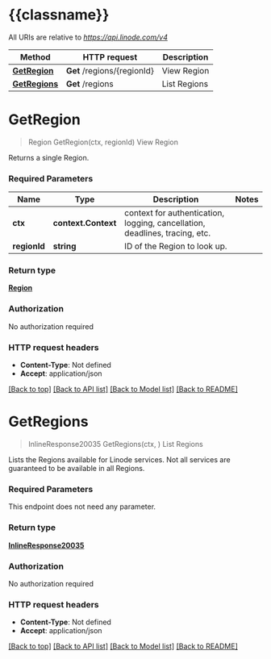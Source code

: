 # {{classname}}

All URIs are relative to *https://api.linode.com/v4*

Method | HTTP request | Description
------------- | ------------- | -------------
[**GetRegion**](RegionsApi.md#GetRegion) | **Get** /regions/{regionId} | View Region
[**GetRegions**](RegionsApi.md#GetRegions) | **Get** /regions | List Regions

# **GetRegion**
> Region GetRegion(ctx, regionId)
View Region

Returns a single Region. 

### Required Parameters

Name | Type | Description  | Notes
------------- | ------------- | ------------- | -------------
 **ctx** | **context.Context** | context for authentication, logging, cancellation, deadlines, tracing, etc.
  **regionId** | **string**| ID of the Region to look up. | 

### Return type

[**Region**](Region.md)

### Authorization

No authorization required

### HTTP request headers

 - **Content-Type**: Not defined
 - **Accept**: application/json

[[Back to top]](#) [[Back to API list]](../README.md#documentation-for-api-endpoints) [[Back to Model list]](../README.md#documentation-for-models) [[Back to README]](../README.md)

# **GetRegions**
> InlineResponse20035 GetRegions(ctx, )
List Regions

Lists the Regions available for Linode services. Not all services are guaranteed to be available in all Regions. 

### Required Parameters
This endpoint does not need any parameter.

### Return type

[**InlineResponse20035**](inline_response_200_35.md)

### Authorization

No authorization required

### HTTP request headers

 - **Content-Type**: Not defined
 - **Accept**: application/json

[[Back to top]](#) [[Back to API list]](../README.md#documentation-for-api-endpoints) [[Back to Model list]](../README.md#documentation-for-models) [[Back to README]](../README.md)

